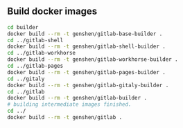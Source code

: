 ## Build docker images
<!--
            lang       statue   note     config  make
shell       ruby+go    ?                         ./bin/install; ./bin/compile;
workhorse   go         okk               redis   make install PREFIX=xxx
pages       go         okk               cmd arg make, and copy bin dir.
gitaly      go+ruby    okk      git              make install [PREFIX=xxx]; make to download and compile Ruby dependencies, and to compile the Go binary.
gitlab      ruby
-->
```bash
cd builder
docker build --rm -t genshen/gitlab-base-builder .
cd ../gitlab-shell
docker build --rm -t genshen/gitlab-shell-builder .
cd ../gitlab-workhorse
docker build --rm -t genshen/gitlab-workhorse-builder .
cd ../gitlab-pages
docker build --rm -t genshen/gitlab-pages-builder .
cd ../gitaly
docker build --rm -t genshen/gitlab-gitaly-builder .
cd ../gitlab
docker build --rm -t genshen/gitlab-builder .
# building intermediate images finished.
cd ../
docker build --rm -t genshen/gitlab .
```